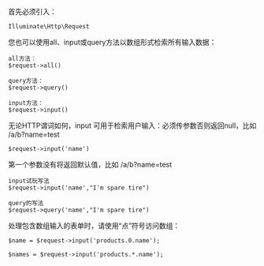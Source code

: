 首先必须引入：

```
Illuminate\Http\Request
```

您也可以使用all、input或query方法以数组形式检索所有输入数据：

```
all方法：
$request->all()

query方法：
$request->query()

input方法：
$request->input()
```

无论HTTP谓词如何，input 可用于检索用户输入：必须传参数否则返回null，比如 /a/b?name=test

```
$request->input('name')
```

第一个参数没有将返回默认值，比如 /a/b?name=test

```
input试玩写法
$request->input('name',"I'm spare tire")

query的写法
$request->query('name',"I'm spare tire")
```

处理包含数组输入的表单时，请使用“点”符号访问数组：

```
$name = $request->input('products.0.name');

$names = $request->input('products.*.name');
```



